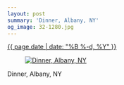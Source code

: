 ```yaml
---
layout: post
summary: 'Dinner, Albany, NY'
og_image: 32-1280.jpg
---
```


<p>
 <time>
  <a href="/32">
   {{ page.date | date: "%B %-d, %Y" }}
  </a>
 </time>
 <a href="/32">
  <figure data-taken="9/1/2013">
   <img alt="Dinner, Albany, NY" sizes="(min-width: 700px) 50vw, calc(100vw - 2rem)" src="{{ site.assets_url }}/32-640.jpg" srcset="{{ site.assets_url }}/32-1280.jpg 1280w, {{ site.assets_url }}/32-960.jpg 960w, {{ site.assets_url }}/32-640.jpg 640w, {{ site.assets_url }}/32-320.jpg 320w"/>
  </figure>
 </a>
 <span>
  Dinner, Albany, NY
 </span>
</p>
